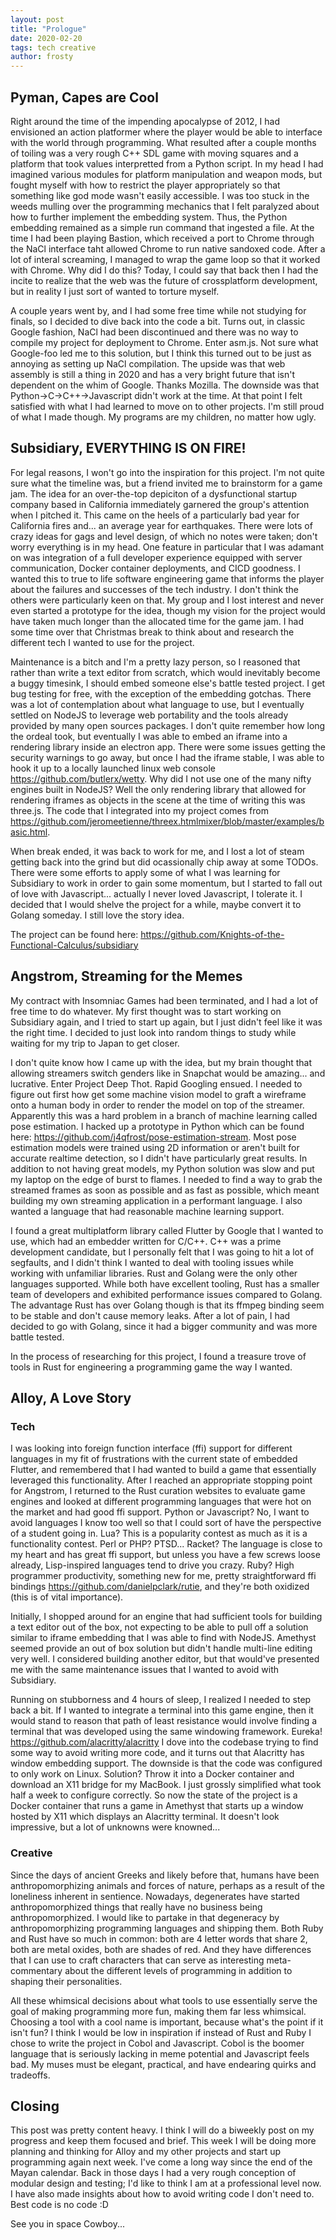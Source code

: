 ```yaml
---
layout: post
title: "Prologue"
date: 2020-02-20
tags: tech creative
author: frosty
---
```

## Pyman, Capes are Cool
Right around the time of the impending apocalypse of 2012, I had envisioned an action platformer where the player would be able to interface with the world through programming. What resulted after a couple months of toiling was a very rough C++ SDL game with moving squares and a platform that took values interpretted from a Python script. In my head I had imagined various modules for platform manipulation and weapon mods, but fought myself with how to restrict the player appropriately so that something like god mode wasn't easily accessible. I was too stuck in the weeds mulling over the programming mechanics that I felt paralyzed about how to further implement the embedding system. Thus, the Python embedding remained as a simple run command that ingested a file. At the time I had been playing Bastion, which received a port to Chrome through the NaCl interface taht allowed Chrome to run native sandoxed code. After a lot of interal screaming, I managed to wrap the game loop so that it worked with Chrome. Why did I do this? Today, I could say that back then I had the incite to realize that the web was the future of crossplatform development, but in reality I just sort of wanted to torture myself.

A couple years went by, and I had some free time while not studying for finals, so I decided to dive back into the code a bit. Turns out, in classic Google fashion, NaCl had been discontinued and there was no way to compile my project for deployment to Chrome. Enter asm.js. Not sure what Google-foo led me to this solution, but I think this turned out to be just as annoying as setting up NaCl compilation. The upside was that web assembly is still a thing in 2020 and has a very bright future that isn't dependent on the whim of Google. Thanks Mozilla. The downside was that Python->C->C++->Javascript didn't work at the time. At that point I felt satisfied with what I had learned to move on to other projects. I'm still proud of what I made though. My programs are my children, no matter how ugly.

## Subsidiary, EVERYTHING IS ON FIRE!
For legal reasons, I won't go into the inspiration for this project. I'm not quite sure what the timeline was, but a friend invited me to brainstorm for a game jam. The idea for an over-the-top depiciton of a dysfunctional startup company based in California immediately garnered the group's attention when I pitched it. This came on the heels of a particularly bad year for California fires and... an average year for earthquakes. There were lots of crazy ideas for gags and level design, of which no notes were taken; don't worry everything is in my head. One feature in particular that I was adamant on was integration of a full developer experience equipped with server communication, Docker container deployments, and CICD goodness. I wanted this to true to life software engineering game that informs the player about the failures and successes of the tech industry. I don't think the others were particularly keen on that. My group and I lost interest and never even started a prototype for the idea, though my vision for the project would have taken much longer than the allocated time for the game jam. I had some time over that Christmas break to think about and research the different tech I wanted to use for the project.

Maintenance is a bitch and I'm a pretty lazy person, so I reasoned that rather than write a text editor from scratch, which would inevitably become a buggy timesink, I should embed someone else's battle tested project. I get bug testing for free, with the exception of the embedding gotchas. There was a lot of contemplation about what language to use, but I eventually settled on NodeJS to leverage web portability and the tools already provided by many open sources packages. I don't quite remember how long the ordeal took, but eventually I was able to embed an iframe into a rendering library inside an electron app. There were some issues getting the security warnings to go away, but once I had the iframe stable, I was able to hook it up to a locally launched linux web console <https://github.com/butlerx/wetty>. Why did I not use one of the many nifty engines built in NodeJS? Well the only rendering library that allowed for rendering iframes as objects in the scene at the time of writing this was three.js. The code that I integrated into my project comes from <https://github.com/jeromeetienne/threex.htmlmixer/blob/master/examples/basic.html>.

When break ended, it was back to work for me, and I lost a lot of steam getting back into the grind but did ocassionally chip away at some TODOs. There were some efforts to apply some of what I was learning for Subsidiary to work in order to gain some momentum, but I started to fall out of love with Javascript... actually I never loved Javascript, I tolerate it. I decided that I would shelve the project for a while, maybe convert it to Golang someday. I still love the story idea.

The project can be found here: <https://github.com/Knights-of-the-Functional-Calculus/subsidiary>

## Angstrom, Streaming for the Memes
My contract with Insomniac Games had been terminated, and I had a lot of free time to do whatever. My first thought was to start working on Subsidiary again, and I tried to start up again, but I just didn't feel like it was the right time. I decided to just look into random things to study while waiting for my trip to Japan to get closer.

I don't quite know how I came up with the idea, but my brain thought that allowing streamers switch genders like in Snapchat would be amazing... and lucrative. Enter Project Deep Thot. Rapid Googling ensued. I needed to figure out first how get some machine vision model to graft a wireframe onto a human body in order to render the model on top of the streamer. Apparently this was a hard problem in a branch of machine learning called pose estimation. I hacked up a prototype in Python which can be found here: <https://github.com/j4qfrost/pose-estimation-stream>. Most pose estimation models were trained using 2D information or aren't built for accurate realtime detection, so I didn't have particularly great results. In addition to not having great models, my Python solution was slow and put my laptop on the edge of burst to flames. I needed to find a way to grab the streamed frames as soon as possible and as fast as possible, which meant building my own streaming application in a performant language. I also wanted a language that had reasonable machine learning support.

I found a great multiplatform library called Flutter by Google that I wanted to use, which had an embedder written for C/C++. C++ was a prime development candidate, but I personally felt that I was going to hit a lot of segfaults, and I didn't think I wanted to deal with tooling issues while working with unfamiliar libraries. Rust and Golang were the only other languages supported. While both have excellent tooling, Rust has a smaller team of developers and exhibited performance issues compared to Golang. The advantage Rust has over Golang though is that its ffmpeg binding seem to be stable and don't cause memory leaks. After a lot of pain, I had decided to go with Golang, since it had a bigger community and was more battle tested.

In the process of researching for this project, I found a treasure trove of tools in Rust for engineering a programming game the way I wanted.

## Alloy, A Love Story
### Tech
I was looking into foreign function interface (ffi) support for different languages in my fit of frustrations with the current state of embedded Flutter, and remembered that I had wanted to build a game that essentially leveraged this functionality. After I reached an appropriate stopping point for Angstrom, I returned to the Rust curation websites to evaluate game engines and looked at different programming languages that were hot on the market and had good ffi support. Python or Javascript? No, I want to avoid languages I know too well so that I could sort of have the perspective of a student going in. Lua? This is a popularity contest as much as it is a functionality contest. Perl or PHP? PTSD... Racket? The language is close to my heart and has great ffi support, but unless you have a few screws loose already, Lisp-inspired languages tend to drive you crazy. Ruby? High programmer productivity, something new for me, pretty straightforward ffi bindings <https://github.com/danielpclark/rutie>, and they're both oxidized (this is of vital importance).

Initially, I shopped around for an engine that had sufficient tools for building a text editor out of the box, not expecting to be able to pull off a solution similar to iframe embedding that I was able to find with NodeJS. Amethyst seemed provide an out of box solution but didn't handle multi-line editing very well. I considered building another editor, but that would've presented me with the same maintenance issues that I wanted to avoid with Subsidiary.

Running on stubborness and 4 hours of sleep, I realized I needed to step back a bit. If I wanted to integrate a terminal into this game engine, then it would stand to reason that path of least resistance would involve finding a terminal that was developed using the same windowing framework. Eureka! <https://github.com/alacritty/alacritty> I dove into the codebase trying to find some way to avoid writing more code, and it turns out that Alacritty has window embedding support. The downside is that the code was configured to only work on Linux. Solution? Throw it into a Docker container and download an X11 bridge for my MacBook. I just grossly simplified what took half a week to configure correctly. So now the state of the project is a Docker container that runs a game in Amethyst that starts up a window hosted by X11 which displays an Alacritty terminal. It doesn't look impressive, but a lot of unknowns were knowned...

### Creative
Since the days of ancient Greeks and likely before that, humans have been anthropomorphizing animals and forces of nature, perhaps as a result of the loneliness inherent in sentience. Nowadays, degenerates have started anthropomorphized things that really have no business being anthropomorphized. I would like to partake in that degeneracy by anthropomorphizing programming languages and shipping them. Both Ruby and Rust have so much in common: both are 4 letter words that share 2, both are metal oxides, both are shades of red. And they have differences that I can use to craft characters that can serve as interesting meta-commentary about the different levels of programming in addition to shaping their personalities.

All these whimsical decisions about what tools to use essentially serve the goal of making programming more fun, making them far less whimsical. Choosing a tool with a cool name is important, because what's the point if it isn't fun? I think I would be low in inspiration if instead of Rust and Ruby I chose to write the project in Cobol and Javascript. Cobol is the boomer language that is seriously lacking in meme potential and Javascript feels bad. My muses must be elegant, practical, and have endearing quirks and tradeoffs.

## Closing
This post was pretty content heavy. I think I will do a biweekly post on my progress and keep them focused and brief. This week I will be doing more planning and thinking for Alloy and my other projects and start up programming again next week. I've come a long way since the end of the Mayan calendar. Back in those days I had a very rough conception of modular design and testing; I'd like to think I am at a professional level now. I have also made insights about how to avoid writing code I don't need to. Best code is no code :D

See you in space Cowboy...